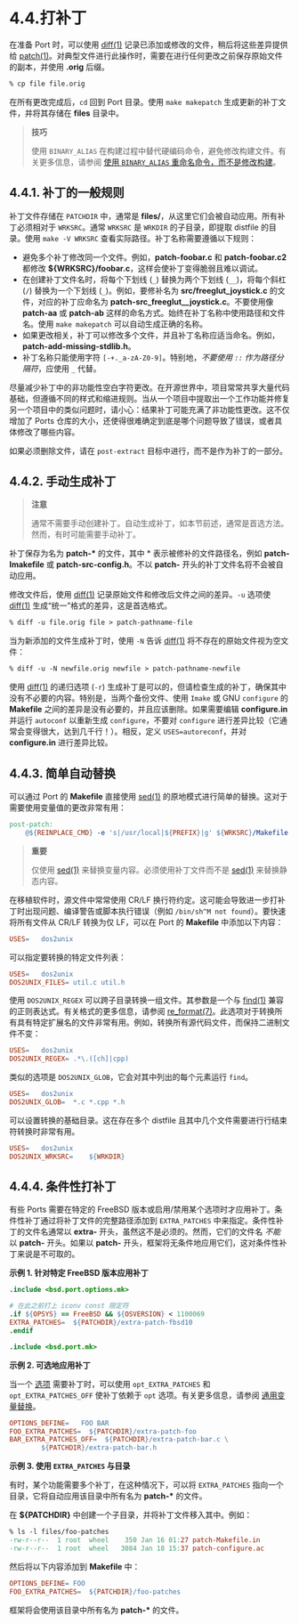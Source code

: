# 4.4.打补丁

在准备 Port 时，可以使用 [diff(1)](https://man.freebsd.org/cgi/man.cgi?query=diff&sektion=1&format=html) 记录已添加或修改的文件，稍后将这些差异提供给 [patch(1)](https://man.freebsd.org/cgi/man.cgi?query=patch&sektion=1&format=html)。对典型文件进行此操作时，需要在进行任何更改之前保存原始文件的副本，并使用 **.orig** 后缀。

```makefile
% cp file file.orig
```

在所有更改完成后，`cd` 回到 Port 目录。使用 `make makepatch` 生成更新的补丁文件，并将其存储在 **files** 目录中。

>**技巧**
>
>使用 `BINARY_ALIAS` 在构建过程中替代硬编码命令，避免修改构建文件。有关更多信息，请参阅 [使用 `BINARY_ALIAS` 重命名命令，而不是修改构建](https://docs.freebsd.org/en/books/porters-handbook/makefiles/#binary-alias)。


## 4.4.1. 补丁的一般规则

补丁文件存储在 `PATCHDIR` 中，通常是 **files/**，从这里它们会被自动应用。所有补丁必须相对于 `WRKSRC`。通常 `WRKSRC` 是 `WRKDIR` 的子目录，即提取 distfile 的目录。使用 `make -V WRKSRC` 查看实际路径。补丁名称需要遵循以下规则：

* 避免多个补丁修改同一个文件。例如，**patch-foobar.c** 和 **patch-foobar.c2** 都修改 **\${WRKSRC}/foobar.c**，这样会使补丁变得脆弱且难以调试。
* 在创建补丁文件名时，将每个下划线 (`_`) 替换为两个下划线 (`__`)，将每个斜杠 (`/`) 替换为一个下划线 (`_`)。例如，要修补名为 **src/freeglut\_joystick.c** 的文件，对应的补丁应命名为 **patch-src\_freeglut\_\_joystick.c**。不要使用像 **patch-aa** 或 **patch-ab** 这样的命名方式。始终在补丁名称中使用路径和文件名。使用 `make makepatch` 可以自动生成正确的名称。
* 如果更改相关，补丁可以修改多个文件，并且补丁名称应适当命名。例如，**patch-add-missing-stdlib.h**。
* 补丁名称只能使用字符 `[-+._a-zA-Z0-9]`。特别地，*不要使用 `::` 作为路径分隔符*，应使用 `_` 代替。

尽量减少补丁中的非功能性空白字符更改。在开源世界中，项目常常共享大量代码基础，但遵循不同的样式和缩进规则。当从一个项目中提取出一个工作功能并修复另一个项目中的类似问题时，请小心：结果补丁可能充满了非功能性更改。这不仅增加了 Ports 仓库的大小，还使得很难确定到底是哪个问题导致了错误，或者具体修改了哪些内容。

如果必须删除文件，请在 `post-extract` 目标中进行，而不是作为补丁的一部分。

## 4.4.2. 手动生成补丁

>**注意**
>
>通常不需要手动创建补丁。自动生成补丁，如本节前述，通常是首选方法。然而，有时可能需要手动补丁。 

补丁保存为名为 **patch-\*** 的文件，其中 \* 表示被修补的文件路径名，例如 **patch-Imakefile** 或 **patch-src-config.h**。不以 **patch-** 开头的补丁文件名将不会被自动应用。

修改文件后，使用 [diff(1)](https://man.freebsd.org/cgi/man.cgi?query=diff&sektion=1&format=html) 记录原始文件和修改后文件之间的差异。`-u` 选项使 [diff(1)](https://man.freebsd.org/cgi/man.cgi?query=diff&sektion=1&format=html) 生成“统一”格式的差异，这是首选格式。

```makefile
% diff -u file.orig file > patch-pathname-file
```

当为新添加的文件生成补丁时，使用 `-N` 告诉 [diff(1)](https://man.freebsd.org/cgi/man.cgi?query=diff&sektion=1&format=html) 将不存在的原始文件视为空文件：

```makefile
% diff -u -N newfile.orig newfile > patch-pathname-newfile
```

使用 [diff(1)](https://man.freebsd.org/cgi/man.cgi?query=diff&sektion=1&format=html) 的递归选项 (`-r`) 生成补丁是可以的，但请检查生成的补丁，确保其中没有不必要的内容。特别是，当两个备份文件、使用 `Imake` 或 GNU `configure` 的 **Makefile** 之间的差异是没有必要的，并且应该删除。如果需要编辑 **configure.in** 并运行 `autoconf` 以重新生成 `configure`，不要对 `configure` 进行差异比较（它通常会变得很大，达到几千行！）。相反，定义 `USES=autoreconf`，并对 **configure.in** 进行差异比较。

## 4.4.3. 简单自动替换

可以通过 Port 的 **Makefile** 直接使用 [sed(1)](https://man.freebsd.org/cgi/man.cgi?query=sed&sektion=1&format=html) 的原地模式进行简单的替换。这对于需要使用变量值的更改非常有用：

```makefile
post-patch:
	@${REINPLACE_CMD} -e 's|/usr/local|${PREFIX}|g' ${WRKSRC}/Makefile
```

>**重要**
>
> 仅使用 [sed(1)](https://man.freebsd.org/cgi/man.cgi?query=sed&sektion=1&format=html) 来替换变量内容。必须使用补丁文件而不是 [sed(1)](https://man.freebsd.org/cgi/man.cgi?query=sed&sektion=1&format=html) 来替换静态内容。

在移植软件时，源文件中常常使用 CR/LF 换行符约定。这可能会导致进一步打补丁时出现问题、编译警告或脚本执行错误（例如 `/bin/sh^M not found`）。要快速将所有文件从 CR/LF 转换为仅 LF，可以在 Port 的 **Makefile** 中添加以下内容：

```makefile
USES=	dos2unix
```

可以指定要转换的特定文件列表：

```makefile
USES=	dos2unix
DOS2UNIX_FILES=	util.c util.h
```

使用 `DOS2UNIX_REGEX` 可以跨子目录转换一组文件。其参数是一个与 [find(1)](https://man.freebsd.org/cgi/man.cgi?query=find&sektion=1&format=html) 兼容的正则表达式。有关格式的更多信息，请参阅 [re\_format(7)](https://man.freebsd.org/cgi/man.cgi?query=re_format&sektion=7&format=html)。此选项对于转换所有具有特定扩展名的文件非常有用。例如，转换所有源代码文件，而保持二进制文件不变：

```makefile
USES=	dos2unix
DOS2UNIX_REGEX=	.*\.([ch]|cpp)
```

类似的选项是 `DOS2UNIX_GLOB`，它会对其中列出的每个元素运行 `find`。

```makefile
USES=	dos2unix
DOS2UNIX_GLOB=	*.c *.cpp *.h
```

可以设置转换的基础目录。这在存在多个 distfile 且其中几个文件需要进行行结束符转换时非常有用。

```makefile
USES=	dos2unix
DOS2UNIX_WRKSRC=	${WRKDIR}
```

## 4.4.4. 条件性打补丁

有些 Ports 需要在特定的 FreeBSD 版本或启用/禁用某个选项时才应用补丁。条件性补丁通过将补丁文件的完整路径添加到 `EXTRA_PATCHES` 中来指定。条件性补丁的文件名通常以 **extra-** 开头，虽然这不是必须的。然而，它们的文件名 *不能* 以 **patch-** 开头。如果以 **patch-** 开头，框架将无条件地应用它们，这对条件性补丁来说是不可取的。

**示例 1. 针对特定 FreeBSD 版本应用补丁**

```makefile
.include <bsd.port.options.mk>

# 在此之前打上 iconv const 限定符
.if ${OPSYS} == FreeBSD && ${OSVERSION} < 1100069
EXTRA_PATCHES=	${PATCHDIR}/extra-patch-fbsd10
.endif

.include <bsd.port.mk>
```

**示例 2. 可选地应用补丁**

当一个 [选项](https://docs.freebsd.org/en/books/porters-handbook/makefiles/#makefile-options) 需要补丁时，可以使用 `opt_EXTRA_PATCHES` 和 `opt_EXTRA_PATCHES_OFF` 使补丁依赖于 `opt` 选项。有关更多信息，请参阅 [通用变量替换](https://docs.freebsd.org/en/books/porters-handbook/makefiles/#options-variables)。

```makefile
OPTIONS_DEFINE=	  FOO BAR
FOO_EXTRA_PATCHES=  ${PATCHDIR}/extra-patch-foo
BAR_EXTRA_PATCHES_OFF=	${PATCHDIR}/extra-patch-bar.c \
		${PATCHDIR}/extra-patch-bar.h
```

**示例 3. 使用 `EXTRA_PATCHES` 与目录**

有时，某个功能需要多个补丁，在这种情况下，可以将 `EXTRA_PATCHES` 指向一个目录，它将自动应用该目录中所有名为 **patch-\*** 的文件。

在 **\${PATCHDIR}** 中创建一个子目录，并将补丁文件移入其中。例如：

```makefile
% ls -l files/foo-patches
-rw-r--r--  1 root  wheel    350 Jan 16 01:27 patch-Makefile.in
-rw-r--r--  1 root  wheel   3084 Jan 18 15:37 patch-configure.ac
```

然后将以下内容添加到 **Makefile** 中：

```makefile
OPTIONS_DEFINE=	FOO
FOO_EXTRA_PATCHES=	${PATCHDIR}/foo-patches
```

框架将会使用该目录中所有名为 **patch-\*** 的文件。
